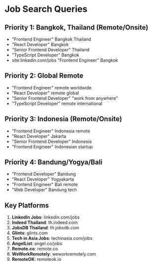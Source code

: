# Job Search Queries

## Priority 1: Bangkok, Thailand (Remote/Onsite)
- "Frontend Engineer" Bangkok Thailand
- "React Developer" Bangkok
- "Senior Frontend Developer" Thailand
- "TypeScript Developer" Bangkok
- site:linkedin.com/jobs "Frontend Engineer" Bangkok

## Priority 2: Global Remote
- "Frontend Engineer" remote worldwide
- "React Developer" remote global
- "Senior Frontend Developer" "work from anywhere"
- "TypeScript Developer" remote international

## Priority 3: Indonesia (Remote/Onsite)
- "Frontend Engineer" Indonesia remote
- "React Developer" Jakarta
- "Senior Frontend Developer" Indonesia
- "Frontend Engineer" Indonesian startup

## Priority 4: Bandung/Yogya/Bali
- "Frontend Developer" Bandung
- "React Developer" Yogyakarta
- "Frontend Engineer" Bali remote
- "Web Developer" Bandung tech

## Key Platforms
1. **LinkedIn Jobs**: linkedin.com/jobs
2. **Indeed Thailand**: th.indeed.com
3. **JobsDB Thailand**: th.jobsdb.com
4. **Glints**: glints.com
5. **Tech in Asia Jobs**: techinasia.com/jobs
6. **AngelList**: angel.co/jobs
7. **Remote.co**: remote.co
8. **WeWorkRemotely**: weworkremotely.com
9. **RemoteOK**: remoteok.io